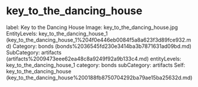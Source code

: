 # key_to_the_dancing_house

label: Key to the Dancing House
Image: key_to_the_dancing_house.jpg
EntityLevels: key_to_the_dancing_house_1 (key_to_the_dancing_house_1%204f0e446eb0084f5a8a623f3d89fce932.md)
Category: bonds (bonds%2036545fd230e3414ba3b7871631ad09bd.md)
SubCategory: artifacts (artifacts%2009473eee62ea48c8a9249f92a9b133c4.md)
entityLevels: key_to_the_dancing_house_1
category: bonds
subCategory: artifacts
Self: key_to_the_dancing_house (key_to_the_dancing_house%200188fb8750704292ba79ae15ba25632d.md)

[](Untitled%2032a8b826988e4212bf9be5d9c077c15e.md)